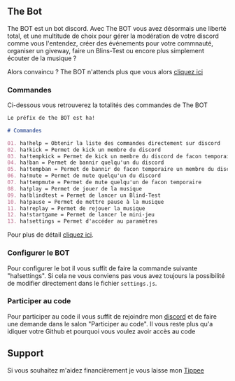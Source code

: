 ## The Bot

The BOT est un bot discord. Avec The BOT vous avez désormais une liberté total, et une multitude de choix pour gérer la modération de votre discord comme vous l'entendez, créer des événements pour votre commnauté, organiser un giveway, faire un Blins-Test ou encore plus simplement écouter de la musique ? 

Alors convaincu ? The BOT n'attends plus que vous alors [cliquez ici](https://discord.com/api/oauth2/authorize?client_id=895276437911773215&permissions=8&scope=bot)

### Commandes

Ci-dessous vous retrouverez la totalités des commandes de The BOT

```markdown
Le préfix de the BOT est ha!

# Commandes

01. ha!help = Obtenir la liste des commandes directement sur discord
02. ha!kick = Permet de kick un membre du discord
03. ha!tempkick = Permet de kick un membre du discord de facon temporaire
04. ha!ban = Permet de bannir quelqu'un du discord
05. ha!tempban = Permet de bannir de facon temporaire un membre du discord
06. ha!mute = Permet de mute quelqu'un du discord
07. ha!tempmute = Permet de mute quelqu'un de facon temporaire
08. ha!play = Permet de jouer de la musique
09. ha!blindtest = Permet de lancer un Blind-Test
10. ha!pause = Permet de mettre pause à la musique
11. ha!replay = Permet de rejouer la musique
12. ha!startgame = Permet de lancer le mini-jeu
13. ha!settings = Permet d'accéder au paramètres
```

Pour plus de détail [cliquez ici]().

### Configurer le BOT

Pour configurer le bot il vous suffit de faire la commande suivante "ha!settings". Si cela ne vous conviens pas vous avez toujours la possibilité de modifier directement dans le fichier `settings.js`.

### Participer au code

Pour participer au code il vous suffit de rejoindre mon [discord](https://discord.gg/trC2m27c9k) et de faire une demande dans le salon "Participer au code". Il vous reste plus qu'a idiquer votre Github et pourquoi vous voulez avoir accès au code

## Support

Si vous souhaitez m'aidez financièrement je vous laisse mon [Tippee](https://google.com)
